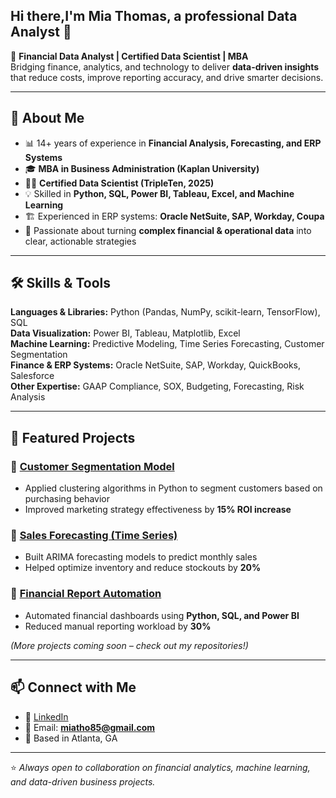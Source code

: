 ## Hi there,I'm Mia Thomas, a professional Data Analyst 👋

🎯 **Financial Data Analyst | Certified Data Scientist | MBA**  
Bridging finance, analytics, and technology to deliver **data-driven insights** that reduce costs, improve reporting accuracy, and drive smarter decisions.  

---

## 🚀 About Me  
- 📊 14+ years of experience in **Financial Analysis, Forecasting, and ERP Systems**  
- 🎓 **MBA in Business Administration (Kaplan University)**  
- 🧑‍💻 **Certified Data Scientist (TripleTen, 2025)**  
- 💡 Skilled in **Python, SQL, Power BI, Tableau, Excel, and Machine Learning**  
- 🏗️ Experienced in ERP systems: **Oracle NetSuite, SAP, Workday, Coupa**  
- 🔎 Passionate about turning **complex financial & operational data** into clear, actionable strategies  

---

## 🛠️ Skills & Tools  
**Languages & Libraries:** Python (Pandas, NumPy, scikit-learn, TensorFlow), SQL  
**Data Visualization:** Power BI, Tableau, Matplotlib, Excel  
**Machine Learning:** Predictive Modeling, Time Series Forecasting, Customer Segmentation  
**Finance & ERP Systems:** Oracle NetSuite, SAP, Workday, QuickBooks, Salesforce  
**Other Expertise:** GAAP Compliance, SOX, Budgeting, Forecasting, Risk Analysis  

---

## 📂 Featured Projects  

### 🔹 [Customer Segmentation Model](#)  
- Applied clustering algorithms in Python to segment customers based on purchasing behavior  
- Improved marketing strategy effectiveness by **15% ROI increase**  

### 🔹 [Sales Forecasting (Time Series)](#)  
- Built ARIMA forecasting models to predict monthly sales  
- Helped optimize inventory and reduce stockouts by **20%**  

### 🔹 [Financial Report Automation](#)  
- Automated financial dashboards using **Python, SQL, and Power BI**  
- Reduced manual reporting workload by **30%**  

*(More projects coming soon – check out my repositories!)*  

---

## 📫 Connect with Me  
- 💼 [LinkedIn](#)  
- 📧 Email: **miatho85@gmail.com**  
- 📍 Based in Atlanta, GA  

---

⭐️ *Always open to collaboration on financial analytics, machine learning, and data-driven business projects.*  

